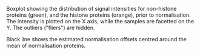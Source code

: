 
Boxplot showing the distribution of signal intensities for non-histone proteins (green), and the histone proteins (orange), prior to normalisation.
The intensity is plotted on the X axis, while the samples are facetted on the Y. The outliers ("fliers") are hidden.

Black line shows the estimated normalisation offsets centred around the mean of normalisation proteins.
